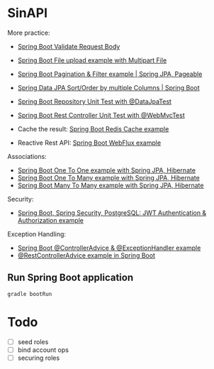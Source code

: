 # SinAPI

More practice:
- [Spring Boot Validate Request Body](https://www.bezkoder.com/spring-boot-validate-request-body/)
- [Spring Boot File upload example with Multipart File](https://www.bezkoder.com/spring-boot-file-upload/)
- [Spring Boot Pagination & Filter example | Spring JPA, Pageable](https://www.bezkoder.com/spring-boot-pagination-filter-jpa-pageable/)
- [Spring Data JPA Sort/Order by multiple Columns | Spring Boot](https://www.bezkoder.com/spring-data-sort-multiple-columns/)
- [Spring Boot Repository Unit Test with @DataJpaTest](https://www.bezkoder.com/spring-boot-unit-test-jpa-repo-datajpatest/)
- [Spring Boot Rest Controller Unit Test with @WebMvcTest](https://www.bezkoder.com/spring-boot-webmvctest/)

- Cache the result: [Spring Boot Redis Cache example](https://www.bezkoder.com/spring-boot-redis-cache-example/)
- Reactive Rest API: [Spring Boot WebFlux example](https://www.bezkoder.com/spring-boot-webflux-rest-api/)

Associations:
- [Spring Boot One To One example with Spring JPA, Hibernate](https://www.bezkoder.com/jpa-one-to-one/)
- [Spring Boot One To Many example with Spring JPA, Hibernate](https://www.bezkoder.com/jpa-one-to-many/)
- [Spring Boot Many To Many example with Spring JPA, Hibernate](https://www.bezkoder.com/jpa-many-to-many/)

Security:
- [Spring Boot, Spring Security, PostgreSQL: JWT Authentication & Authorization example](https://www.bezkoder.com/spring-boot-security-postgresql-jwt-authentication/)

Exception Handling:
- [Spring Boot @ControllerAdvice & @ExceptionHandler example](https://www.bezkoder.com/spring-boot-controlleradvice-exceptionhandler/)
- [@RestControllerAdvice example in Spring Boot](https://www.bezkoder.com/spring-boot-restcontrolleradvice/)

## Run Spring Boot application

```
gradle bootRun
```

# Todo

- [ ] seed roles
- [ ] bind account ops
- [ ] securing roles